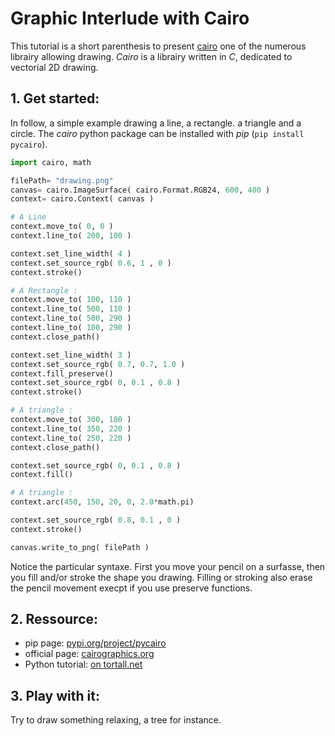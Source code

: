 # Graphic Interlude with Cairo

This tutorial is a short parenthesis to present [cairo](https://cairographics.org) one of the numerous librairy allowing drawing.
_Cairo_ is a librairy written in _C_, dedicated to vectorial 2D drawing.


## 1. Get started: 

In follow, a simple example drawing a line, a rectangle. a triangle and a circle.
The _cairo_ python package can be installed with _pip_  (`pip install pycairo`).


```python 
import cairo, math

filePath= "drawing.png"
canvas= cairo.ImageSurface( cairo.Format.RGB24, 600, 400 )
context= cairo.Context( canvas )

# A Line
context.move_to( 0, 0 )
context.line_to( 200, 100 )

context.set_line_width( 4 )
context.set_source_rgb( 0.6, 1 , 0 )
context.stroke()

# A Rectangle :
context.move_to( 100, 110 )
context.line_to( 500, 110 )
context.line_to( 500, 290 )
context.line_to( 100, 290 )
context.close_path()

context.set_line_width( 3 )
context.set_source_rgb( 0.7, 0.7, 1.0 )
context.fill_preserve()
context.set_source_rgb( 0, 0.1 , 0.8 )
context.stroke()

# A triangle :
context.move_to( 300, 180 )
context.line_to( 350, 220 )
context.line_to( 250, 220 )
context.close_path()

context.set_source_rgb( 0, 0.1 , 0.8 )
context.fill()

# A triangle :
context.arc(450, 150, 20, 0, 2.0*math.pi)

context.set_source_rgb( 0.8, 0.1 , 0 )
context.stroke()

canvas.write_to_png( filePath )
```

Notice the particular syntaxe. 
First you move your pencil on a surfasse, then you fill and/or stroke the shape you drawing.
Filling or stroking also erase the pencil movement execpt if you use preserve functions.


## 2. Ressource: 

- pip page: [pypi.org/project/pycairo](https://pypi.org/project/pycairo/)
- official page: [cairographics.org](https://cairographics.org)
- Python tutorial: [on tortall.net](https://www.tortall.net/mu/wiki/CairoTutorial)

## 3. Play with it:

Try to draw something relaxing, a tree for instance.
